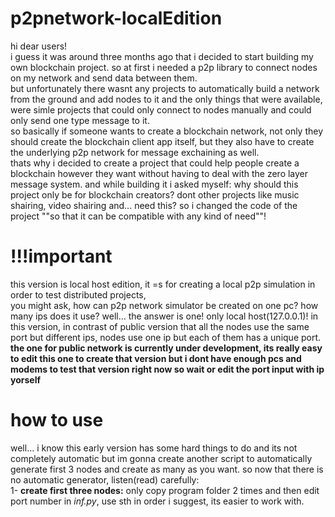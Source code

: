 # p2pnetwork-localEdition
hi dear users!<br>
i guess it was around three months ago that i decided to start building my own blockchain project. so at first i needed a p2p library to connect nodes on my network and send data between them.<br>
but unfortunately there wasnt any projects to automatically build a network from the ground and add nodes to it and the only things that were available, were simle projects that could only connect to nodes manually and could only send one type message to it.<br>
so basically if someone wants to create a blockchain network, not only they should create the blockchain client app itself, but they also have to create the underlying p2p network for message exchaining as well.<br>
thats why i decided to create a project that could help people create a blockchain however they want without having to deal with the zero layer message system. and while building it i asked myself: why should this project only be for blockchain creators? dont other projects like music shairing, video shairing and... need this?
so i changed the code of the project ""so that it can be compatible with any kind of need""!<br>

# !!!important
this version is local host edition, it =s for creating a local p2p simulation in order to test distributed projects,<br>
you might ask, how can p2p network simulator be created on one pc? how many ips does it use? well... the answer is one! only local host(127.0.0.1)! in this version, in contrast of public version that all the nodes use the same port but different ips, nodes use one ip but each of them has a unique port.
 <br>__the one for public network is currently under development, its really easy to edit this one to create that version but i dont have enough pcs and modems to test that version right now so wait or edit the port input with ip yorself__
# how to use
well... i know this early version has some hard things to do and its not completely automatic but im gonna create another script to automatically generate first 3 nodes and create as many as you want. so now that there is no automatic generator, listen(read) carefully:<br>
1- **create first three nodes:** only copy program folder 2 times and then edit port number in *inf.py*, use sth in order i suggest, its easier to work with.


